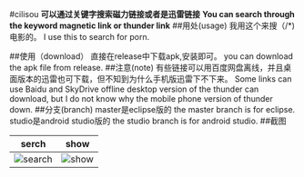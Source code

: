 #cilisou
**可以通过关键字搜索磁力链接或者是迅雷链接**
**You can search through the keyword magnetic link or thunder link**
##用处(usage)
我用这个来搜（/*)电影的。
I use this to search for porn.

##使用（download）
直接在release中下载apk,安装即可。
you can download the apk file from release.
##注意(note)
有些链接可以用百度网盘离线，并且桌面版本的迅雷也可下载，但不知到为什么手机版迅雷下不下来。
Some links can use Baidu and SkyDrive offline desktop version of the thunder can download, but I do not know why the mobile phone version of thunder down.
##分支(branch)
master是eclipse版的
the master branch is for eclipse.
studio是android studio版的
the studio branch is for android studio.
##截图




| serch         | show           | 
| ------------- |:-------------:| 
| ![search](http://gdown.baidu.com/img/0/1080_1920/daa5bfd5fd9b9529af854bbbf976a795.png)     | ![show](https://gdown.baidu.com/img/0/1080_1920/f6149091da613c262beb68ff8316a10f.png) | 

